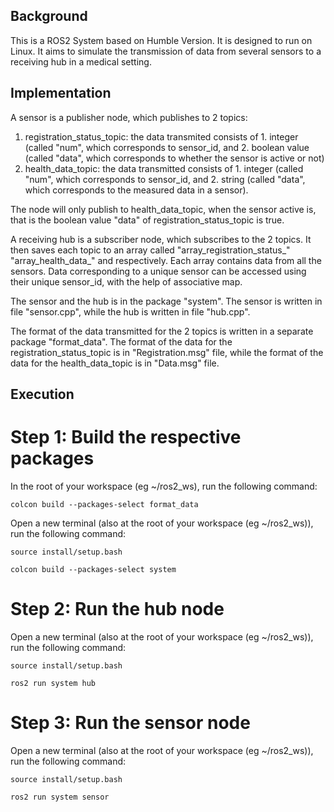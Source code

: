 ## Background
This is a ROS2 System based on Humble Version. It is designed to run on Linux. 
It aims to simulate the transmission of data from several sensors to a receiving hub in a medical setting.

## Implementation 
A sensor is a publisher node, which publishes to 2 topics:
1. registration_status_topic: the data transmited consists of 1. integer (called "num", which corresponds to sensor_id, and 2. boolean value (called "data", which corresponds to whether the sensor is active or not)
2. health_data_topic: the data transmitted consists of 1. integer (called "num", which corresponds to sensor_id, and 2. string (called "data", which corresponds to the measured data in a sensor).

The node will only publish to health_data_topic, when the sensor active is, that is the boolean value "data" of registration_status_topic is true. 

A receiving hub is a subscriber node, which subscribes to the 2 topics.
It then saves each topic to an array called "array_registration_status_" "array_health_data_" and respectively. Each array contains data from all the sensors. Data corresponding to a unique sensor can be accessed using their unique sensor_id, with the help of associative map. 

The sensor and the hub is in the package "system". 
The sensor is written in file "sensor.cpp", while the hub is written in file "hub.cpp".

The format of the data transmitted for the 2 topics is written in a separate package "format_data".  The format of the data for the registration_status_topic is in "Registration.msg" file, while the format of the data for the health_data_topic is in "Data.msg" file.

## Execution
# Step 1: Build the respective packages
In the root of your workspace (eg ~/ros2_ws), run the following command:

```
colcon build --packages-select format_data
```

Open a new terminal (also at the root of your workspace (eg ~/ros2_ws)), run the following command:

```
source install/setup.bash

colcon build --packages-select system
```

# Step 2: Run the hub node 
Open a new terminal (also at the root of your workspace (eg ~/ros2_ws)), run the following command:

```
source install/setup.bash

ros2 run system hub
```

# Step 3: Run the sensor node 
Open a new terminal (also at the root of your workspace (eg ~/ros2_ws)), run the following command:

```
source install/setup.bash

ros2 run system sensor
```
